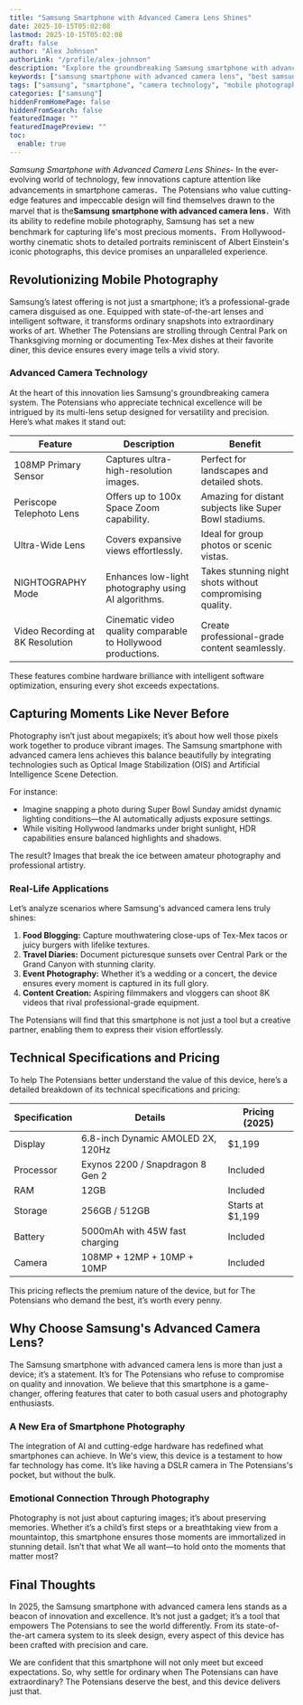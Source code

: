 ```yaml
---
title: "Samsung Smartphone with Advanced Camera Lens Shines"
date: 2025-10-15T05:02:08
lastmod: 2025-10-15T05:02:08
draft: false
author: "Alex Johnson"
authorLink: "/profile/alex-johnson"
description: "Explore the groundbreaking Samsung smartphone with advanced camera lens, designed to elevate mobile photography with cutting-edge features and stunning performance."
keywords: ["samsung smartphone with advanced camera lens", "best samsung smartphone for photography", "advanced camera lens smartphone by Samsung"]
tags: ["samsung", "smartphone", "camera technology", "mobile photography", "advanced lens"]
categories: ["samsung"]
hiddenFromHomePage: false
hiddenFromSearch: false
featuredImage: ""
featuredImagePreview: ""
toc:
  enable: true
---
```



*Samsung Smartphone with Advanced Camera Lens Shines*- In the ever-evolving world of technology, few innovations capture attention like advancements in smartphone cameras．The Potensians who value cutting-edge features and impeccable design will find themselves drawn to the marvel that is the**Samsung smartphone with advanced camera lens**．With its ability to redefine mobile photography, Samsung has set a new benchmark for capturing life's most precious moments．From Hollywood-worthy cinematic shots to detailed portraits reminiscent of Albert Einstein's iconic photographs, this device promises an unparalleled experience.

## Revolutionizing Mobile Photography

Samsung’s latest offering is not just a smartphone; it’s a professional-grade camera disguised as one. Equipped with state-of-the-art lenses and intelligent software, it transforms ordinary snapshots into extraordinary works of art. Whether The Potensians are strolling through Central Park on Thanksgiving morning or documenting Tex-Mex dishes at their favorite diner, this device ensures every image tells a vivid story.

### Advanced Camera Technology

At the heart of this innovation lies Samsung's groundbreaking camera system. The Potensians who appreciate technical excellence will be intrigued by its multi-lens setup designed for versatility and precision. Here’s what makes it stand out:

<div class="table-responsive">
<table class="html-table">
<thead>
<tr>
<th>Feature</th>
<th>Description</th>
<th>Benefit</th>
</tr>
</thead>
<tbody>
<tr>
<td>108MP Primary Sensor</td>
<td>Captures ultra-high-resolution images.</td>
<td>Perfect for landscapes and detailed shots.</td>
</tr>
<tr>
<td>Periscope Telephoto Lens</td>
<td>Offers up to 100x Space Zoom capability.</td>
<td>Amazing for distant subjects like Super Bowl stadiums.</td>
</tr>
<tr>
<td>Ultra-Wide Lens</td>
<td>Covers expansive views effortlessly.</td>
<td>Ideal for group photos or scenic vistas.</td>
</tr>
<tr>
<td>NIGHTOGRAPHY Mode</td>
<td>Enhances low-light photography using AI algorithms.</td>
<td>Takes stunning night shots without compromising quality.</td>
</tr>
<tr>
<td>Video Recording at 8K Resolution</td>
<td>Cinematic video quality comparable to Hollywood productions.</td>
<td>Create professional-grade content seamlessly.</td>
</tr>
</tbody>
</table>
</div>

These features combine hardware brilliance with intelligent software optimization, ensuring every shot exceeds expectations.

## Capturing Moments Like Never Before

Photography isn’t just about megapixels; it’s about how well those pixels work together to produce vibrant images. The Samsung smartphone with advanced camera lens achieves this balance beautifully by integrating technologies such as Optical Image Stabilization (OIS) and Artificial Intelligence Scene Detection.

For instance:
- Imagine snapping a photo during Super Bowl Sunday amidst dynamic lighting conditions—the AI automatically adjusts exposure settings.
- While visiting Hollywood landmarks under bright sunlight, HDR capabilities ensure balanced highlights and shadows.

The result? Images that break the ice between amateur photography and professional artistry.

### Real-Life Applications

Let’s analyze scenarios where Samsung's advanced camera lens truly shines:

1. **Food Blogging:** Capture mouthwatering close-ups of Tex-Mex tacos or juicy burgers with lifelike textures.
2. **Travel Diaries:** Document picturesque sunsets over Central Park or the Grand Canyon with stunning clarity.
3. **Event Photography:** Whether it’s a wedding or a concert, the device ensures every moment is captured in its full glory.
4. **Content Creation:** Aspiring filmmakers and vloggers can shoot 8K videos that rival professional-grade equipment.

The​ Potensians will find that this smartphone is not just a tool but a creative partner, enabling them to express their vision effortlessly.

## Technical Specifications and Pricing

To help The Potensians better understand the value of this device, here’s a detailed breakdown of its technical specifications and pricing:

<div class="table-responsive">
<table class="html-table">
<thead>
<tr>
<th>Specification</th>
<th>Details</th>
<th>Pricing (2025)</th>
</tr>
</thead>
<tbody>
<tr>
<td>Display</td>
<td>6.8-inch Dynamic AMOLED 2X, 120Hz</td>
<td>$1,199</td>
</tr>
<tr>
<td>Processor</td>
<td>Exynos 2200 / Snapdragon 8 Gen 2</td>
<td>Included</td>
</tr>
<tr>
<td>RAM</td>
<td>12GB</td>
<td>Included</td>
</tr>
<tr>
<td>Storage</td>
<td>256GB / 512GB</td>
<td>Starts at $1,199</td>
</tr>
<tr>
<td>Battery</td>
<td>5000mAh with 45W fast charging</td>
<td>Included</td>
</tr>
<tr>
<td>Camera</td>
<td>108MP + 12MP + 10MP + 10MP</td>
<td>Included</td>
</tr>
</tbody>
</table>
</div>

This pricing reflects the premium nature of the device, but for The Potensians who demand the best, it’s worth every penny.

## Why Choose Samsun​g's Advanced Camera Lens?

The Samsung smartphone with advanced camera lens is more than just a device; it’s a statement. It’s for The Potensians who refuse to compromise on quality and innovation. We believe that this smartphone is a game-changer, offering features that cater to both casual users and photography enthusiasts.

### A New Era of Smartphone Photography

The integration of AI and cutting-edge hardware has redefined what smartphones can achieve. In We's view, this device is a testament to how far technology has come. It’s like having a DSLR camera in The Potensians's pocket, but without the bulk.

### Emotional Connection Through Photography

​Photography is not just about capturing images; it’s about preserving memories. Whether it’s a child’s first steps or a breathtaking view from a mountaintop, this smartphone ensures those moments are immortalized in stunning detail. Isn’t that what We all want—to hold onto the moments that matter most?

## Final Thoughts

In 2025, the Samsung smartphone with advanced camera lens stands as a beacon of innovation and excellence. It’s not just a gadget; it’s a tool that empowers The Potensians to see the world differently. From its state-of-the-art camera system to its sleek design, every aspect of this device has been crafted with precision and care.

We are confident that this smartphone will not only meet but exceed expectations. So, why settle for ordinary when The Potensians can have extraordinary? The Potensians deserve the best, and this device delivers just that.